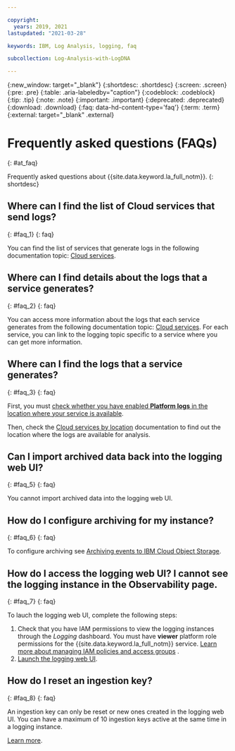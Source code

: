 ```yaml
---

copyright:
  years: 2019, 2021
lastupdated: "2021-03-28"

keywords: IBM, Log Analysis, logging, faq

subcollection: Log-Analysis-with-LogDNA

---
```


{:new_window: target="_blank"}
{:shortdesc: .shortdesc}
{:screen: .screen}
{:pre: .pre}
{:table: .aria-labeledby="caption"}
{:codeblock: .codeblock}
{:tip: .tip}
{:note: .note}
{:important: .important}
{:deprecated: .deprecated}
{:download: .download}
{:faq: data-hd-content-type='faq'}
{:term: .term}
{:external: target="_blank" .external}

# Frequently asked questions (FAQs)
{: #at_faq}

Frequently asked questions about {{site.data.keyword.la_full_notm}}.
{: shortdesc}

## Where can I find the list of Cloud services that send logs?
{: #faq_1}
{: faq}

You can find the list of services that generate logs in the following documentation topic: [Cloud services](/docs/Log-Analysis-with-LogDNA?topic=Log-Analysis-with-LogDNA-cloud_services).

## Where can I find details about the logs that a service generates?
{: #faq_2}
{: faq}

You can access more information about the logs that each service generates from the following documentation topic: [Cloud services](/docs/Log-Analysis-with-LogDNA?topic=Log-Analysis-with-LogDNA-cloud_services). For each service, you can link to the logging topic specific to a service where you can get more information.

## Where can I find the logs that a service generates?
{: #faq_3}
{: faq}

First, you must [check whether you have enabled **Platform logs** in the location where your service is available](/docs/Log-Analysis-with-LogDNA?topic=Log-Analysis-with-LogDNA-config_svc_logs).

Then, check the [Cloud services by location](/docs/Activity-Tracker-with-LogDNA?topic=Activity-Tracker-with-LogDNA-event_types#event_types_location) documentation to find out the location where the logs are available for analysis.  


## Can I import archived data back into the logging web UI?
{: #faq_5}
{: faq}

You cannot import archived data into the logging web UI. 

## How do I configure archiving for my instance?
{: #faq_6}
{: faq}

To configure archiving see [Archiving events to IBM Cloud Object Storage](/docs/Log-Analysis-with-LogDNA?topic=Log-Analysis-with-LogDNA-archiving).

## How do I access the logging web UI? I cannot see the logging instance in the Observability page.
{: #faq_7}
{: faq}

To lauch the logging web UI, complete the following steps:
1. Check that you have IAM permissions to view the logging instances through the *Logging* dashboard. You must have **viewer** platform role permissions for the {{site.data.keyword.la_full_notm}} service. [Learn more about managing IAM policies and access groups](/docs/Log-Analysis-with-LogDNA?topic=Log-Analysis-with-LogDNA-work_iam)
.
2. [Launch the logging web UI](/docs/Log-Analysis-with-LogDNA?topic=Log-Analysis-with-LogDNA-launch).

## How do I reset an ingestion key?
{: #faq_8}
{: faq}

An ingestion key can only be reset or new ones created in the logging web UI. You can have a maximum of 10 ingestion keys active at the same time in a logging instance.

[Learn more](/docs/Log-Analysis-with-LogDNA?topic=Log-Analysis-with-LogDNA-ingestion_key#reset).


